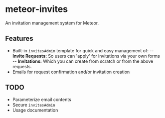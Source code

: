 # meteor-invites

An invitation management system for Meteor.

## Features

- Built-in `invitesAdmin` template for quick and easy management of:
-- **Invite Requests:** So users can 'apply' for invitations via your own forms
-- **Invitations:** Which you can create from scratch or from the above requests.
- Emails for request confirmation and/or invitation creation

## TODO

- Parameterize email contents
- Secure `invitesAdmin`
- Usage documentation